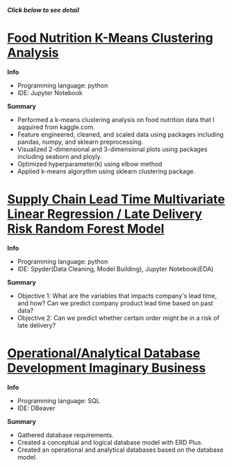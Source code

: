 ***Click below to see detail***  
# [Food Nutrition K-Means Clustering Analysis](https://github.com/takucnoel-endo/Food_Futrition_K-means)   
**Info**
* Programming language: python
* IDE: Jupyter Notebook 

**Summary**
* Performed a k-means clustering analysis on food nutrition data that I aqquired from kaggle.com.  
* Feature engineered, cleaned, and scaled data using packages including pandas, numpy, and sklearn preprocessing. 
* Visualized 2-dimensional and 3-dimensional plots using packages including seaborn and ployly. 
* Optimized hyperparameter(k) using elbow method
* Applied k-means algorythm using sklearn clustering package. 

# [Supply Chain Lead Time Multivariate Linear Regression / Late Delivery Risk Random Forest Model](https://github.com/takucnoel-endo/SupplyChain-Multivariate-Linear-Regression)   
**Info**
* Programming language: python
* IDE: Spyder(Data Cleaning, Model Building), Jupyter Notebook(EDA) 

**Summary**
* Objective 1: What are the variables that impacts company's lead time, and how? Can we predict company product lead time based on past data? 
* Objective 2: Can we predict whether certain order might be in a risk of late delivery? 


# [Operational/Analytical Database Development Imaginary Business](https://github.com/takucnoel-endo/Taku-s_HornShop_DataDases)   
**Info**
* Programming language: SQL
* IDE: DBeaver 

**Summary**
* Gathered database requirements.
* Created a conceptual and logical database model with ERD Plus.
* Created an operational and analytical databases based on the database model. 
